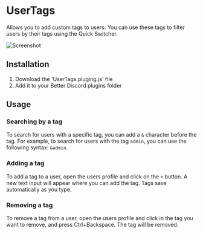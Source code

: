 # UserTags

Allows you to add custom tags to users. You can use these tags to filter users by their tags using the Quick Switcher.

![Screenshot](https://nyx.hep.gg/Jc0GtH5h_)

## Installation
1. Download the 'UserTags.pluging.js' file
2. Add it to your Better Discord plugins folder

## Usage
### Searching by a tag
To search for users with a specific tag, you can add a `&` character before the tag. For example, to search for users with the tag `admin`, you can use the following syntax: `&admin`.
### Adding a tag
To add a tag to a user, open the users profile and click on the `+` button. A new text input will appear where you can add the tag. Tags save automatically as you type.
### Removing a tag
To remove a tag from a user, open the users profile and click in the tag you want to remove, and press Ctrl+Backspace. The tag will be removed.
